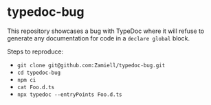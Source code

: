 # typedoc-bug

This repository showcases a bug with TypeDoc where it will refuse to generate any documentation for code in a `declare global` block.

Steps to reproduce:

- `git clone git@github.com:Zamiell/typedoc-bug.git`
- `cd typedoc-bug`
- `npm ci`
- `cat Foo.d.ts`
- `npx typedoc --entryPoints Foo.d.ts`
